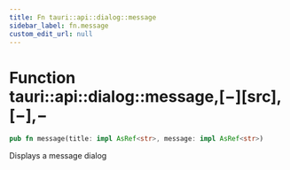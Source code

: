 ```yaml
---
title: Fn tauri::api::dialog::message
sidebar_label: fn.message
custom_edit_url: null
---
```


# Function tauri::api::dialog::message,\[−]\[src],\[−],−

```rs
pub fn message(title: impl AsRef<str>, message: impl AsRef<str>)
```

Displays a message dialog
